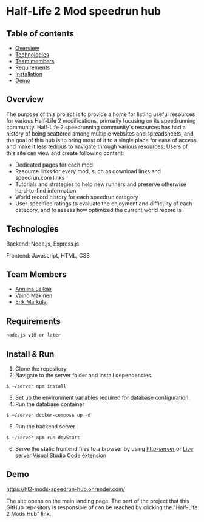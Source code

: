 # Half-Life 2 Mod speedrun hub

## Table of contents
- [Overview](#Overview)
- [Technologies](#Technologies)
- [Team members](#Team&nbsp;members)
- [Requirements](#Requirements)
- [Installation](#Installation)
- [Demo](#Demo)

## Overview
The purpose of this project is to provide a home for listing useful resources for various Half-Life 2 modifications, primarily focusing on its speedrunning community. Half-Life 2 speedrunning community's resources has had a history of being scattered among multiple websites and spreadsheets, and the goal of this hub is to bring most of it to a single place for ease of access and make it less tedious to navigate through various resources.
Users of this site can view and create following content:
  - Dedicated pages for each mod
  - Resource links for every mod, such as download links and speedrun.com links
  - Tutorials and strategies to help new runners and preserve otherwise hard-to-find information
  - World record history for each speedrun category
  - User-specified ratings to evaluate the enjoyment and difficulty of each category, and to assess how optimized the current world record is

## Technologies
Backend: Node.js, Express.js

Frontend: Javascript, HTML, CSS

## Team&nbsp;Members
- [Anniina Leikas](https://github.com/Anniina-55)
- [Väinö Mäkinen](https://github.com/LyrenAlt)
- [Erik Markula](https://github.com/emarkula24)

## Requirements
  ```sh
  node.js v18 or later
  ```
## Install & Run
  1. Clone the repository
  2. Navigate to the server folder and install dependencies.
```
$ ~/server npm install
```
3. Set up the environment variables required for database configuration.
4. Run the database container
```
$ ~/server docker-compose up -d
```
5. Run the backend server
```
$ ~/server npm run devStart
```
6. Serve the static frontend files to a browser by using [http-server](https://github.com/http-party/http-server) or [Live server Visual Studio Code extension](https://marketplace.visualstudio.com/items?itemName=yandeu.five-server)

## Demo
https://hl2-mods-speedrun-hub.onrender.com/

The site opens on the main landing page. The part of the project that this GitHub repository is responsible of can be reached by clicking the "Half-Life 2 Mods Hub" link.
